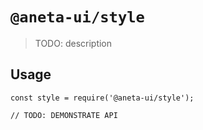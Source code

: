 # `@aneta-ui/style`

> TODO: description

## Usage

```
const style = require('@aneta-ui/style');

// TODO: DEMONSTRATE API
```
